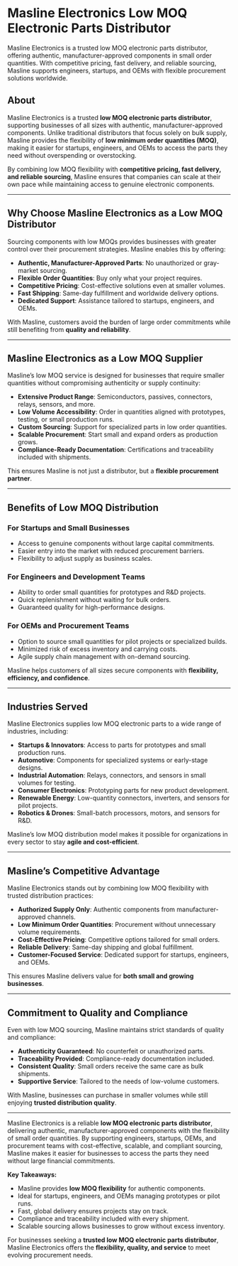 # Masline Electronics Low MOQ Electronic Parts Distributor

Masline Electronics is a trusted low MOQ electronic parts distributor, offering authentic, manufacturer-approved components in small order quantities. With competitive pricing, fast delivery, and reliable sourcing, Masline supports engineers, startups, and OEMs with flexible procurement solutions worldwide.  

## About  
Masline Electronics is a trusted **low MOQ electronic parts distributor**, supporting businesses of all sizes with authentic, manufacturer-approved components. Unlike traditional distributors that focus solely on bulk supply, Masline provides the flexibility of **low minimum order quantities (MOQ)**, making it easier for startups, engineers, and OEMs to access the parts they need without overspending or overstocking.  

By combining low MOQ flexibility with **competitive pricing, fast delivery, and reliable sourcing**, Masline ensures that companies can scale at their own pace while maintaining access to genuine electronic components.  

---

## Why Choose Masline Electronics as a Low MOQ Distributor  

Sourcing components with low MOQs provides businesses with greater control over their procurement strategies. Masline enables this by offering:  

- **Authentic, Manufacturer-Approved Parts**: No unauthorized or gray-market sourcing.  
- **Flexible Order Quantities**: Buy only what your project requires.  
- **Competitive Pricing**: Cost-effective solutions even at smaller volumes.  
- **Fast Shipping**: Same-day fulfillment and worldwide delivery options.  
- **Dedicated Support**: Assistance tailored to startups, engineers, and OEMs.  

With Masline, customers avoid the burden of large order commitments while still benefiting from **quality and reliability**.  

---

## Masline Electronics as a Low MOQ Supplier  

Masline’s low MOQ service is designed for businesses that require smaller quantities without compromising authenticity or supply continuity:  

- **Extensive Product Range**: Semiconductors, passives, connectors, relays, sensors, and more.  
- **Low Volume Accessibility**: Order in quantities aligned with prototypes, testing, or small production runs.  
- **Custom Sourcing**: Support for specialized parts in low order quantities.  
- **Scalable Procurement**: Start small and expand orders as production grows.  
- **Compliance-Ready Documentation**: Certifications and traceability included with shipments.  

This ensures Masline is not just a distributor, but a **flexible procurement partner**.  

---

## Benefits of Low MOQ Distribution  

### For Startups and Small Businesses  
- Access to genuine components without large capital commitments.  
- Easier entry into the market with reduced procurement barriers.  
- Flexibility to adjust supply as business scales.  

### For Engineers and Development Teams  
- Ability to order small quantities for prototypes and R&D projects.  
- Quick replenishment without waiting for bulk orders.  
- Guaranteed quality for high-performance designs.  

### For OEMs and Procurement Teams  
- Option to source small quantities for pilot projects or specialized builds.  
- Minimized risk of excess inventory and carrying costs.  
- Agile supply chain management with on-demand sourcing.  

Masline helps customers of all sizes secure components with **flexibility, efficiency, and confidence**.  

---

## Industries Served  

Masline Electronics supplies low MOQ electronic parts to a wide range of industries, including:  

- **Startups & Innovators**: Access to parts for prototypes and small production runs.  
- **Automotive**: Components for specialized systems or early-stage designs.  
- **Industrial Automation**: Relays, connectors, and sensors in small volumes for testing.  
- **Consumer Electronics**: Prototyping parts for new product development.  
- **Renewable Energy**: Low-quantity connectors, inverters, and sensors for pilot projects.  
- **Robotics & Drones**: Small-batch processors, motors, and sensors for R&D.  

Masline’s low MOQ distribution model makes it possible for organizations in every sector to stay **agile and cost-efficient**.  

---

## Masline’s Competitive Advantage  

Masline Electronics stands out by combining low MOQ flexibility with trusted distribution practices:  

- **Authorized Supply Only**: Authentic components from manufacturer-approved channels.  
- **Low Minimum Order Quantities**: Procurement without unnecessary volume requirements.  
- **Cost-Effective Pricing**: Competitive options tailored for small orders.  
- **Reliable Delivery**: Same-day shipping and global fulfillment.  
- **Customer-Focused Service**: Dedicated support for startups, engineers, and OEMs.  

This ensures Masline delivers value for **both small and growing businesses**.  

---

## Commitment to Quality and Compliance  

Even with low MOQ sourcing, Masline maintains strict standards of quality and compliance:  

- **Authenticity Guaranteed**: No counterfeit or unauthorized parts.  
- **Traceability Provided**: Compliance-ready documentation included.  
- **Consistent Quality**: Small orders receive the same care as bulk shipments.  
- **Supportive Service**: Tailored to the needs of low-volume customers.  

With Masline, businesses can purchase in smaller volumes while still enjoying **trusted distribution quality**.  

---  

Masline Electronics is a reliable **low MOQ electronic parts distributor**, delivering authentic, manufacturer-approved components with the flexibility of small order quantities. By supporting engineers, startups, OEMs, and procurement teams with cost-effective, scalable, and compliant sourcing, Masline makes it easier for businesses to access the parts they need without large financial commitments.  

**Key Takeaways:**  
- Masline provides **low MOQ flexibility** for authentic components.  
- Ideal for startups, engineers, and OEMs managing prototypes or pilot runs.  
- Fast, global delivery ensures projects stay on track.  
- Compliance and traceability included with every shipment.  
- Scalable sourcing allows businesses to grow without excess inventory.  

For businesses seeking a **trusted low MOQ electronic parts distributor**, Masline Electronics offers the **flexibility, quality, and service** to meet evolving procurement needs.  
